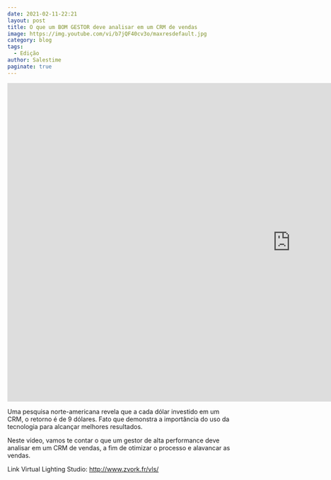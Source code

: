 ```yaml
---
date: 2021-02-11-22:21
layout: post
title: O que um BOM GESTOR deve analisar em um CRM de vendas
image: https://img.youtube.com/vi/b7jQF40cv3o/maxresdefault.jpg
category: blog
tags:
  - Edição
author: Salestime
paginate: true
---
```


<iframe width="1280" height="720" src="https://www.youtube.com/embed/b7jQF40cv3o" frameborder="0" allow="accelerometer; autoplay; clipboard-write; encrypted-media; gyroscope; picture-in-picture" allowfullscreen></iframe>

Uma pesquisa norte-americana revela que a cada dólar investido em um CRM, o retorno é de 9 dólares. Fato que demonstra a importância do uso da tecnologia para alcançar melhores resultados.

Neste vídeo, vamos te contar o que um gestor de alta performance deve analisar em um CRM de vendas, a fim de otimizar o processo e alavancar as vendas. 

Link Virtual Lighting Studio: 
http://www.zvork.fr/vls/
